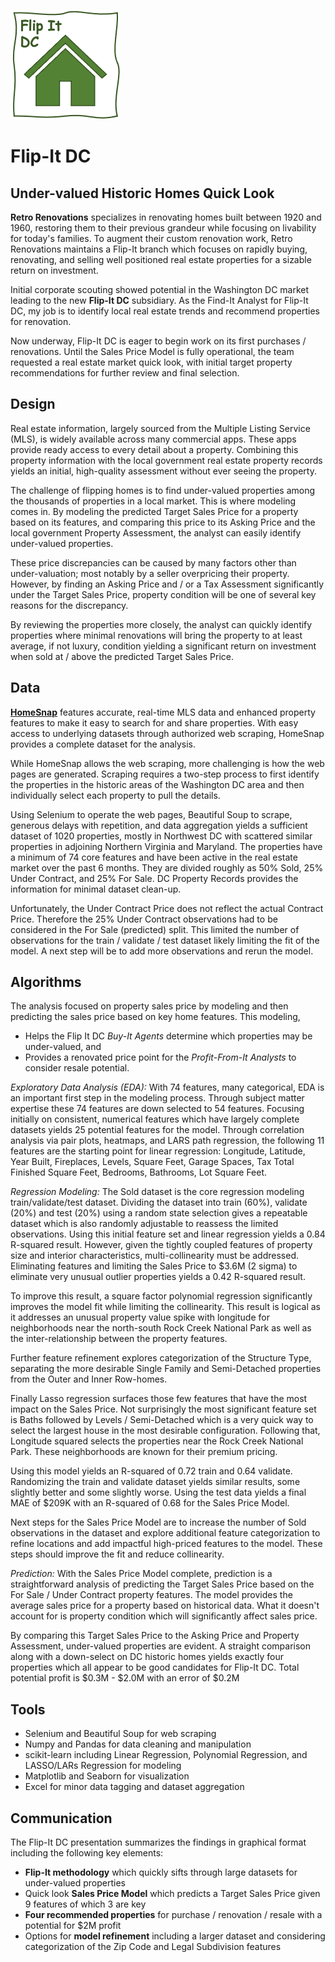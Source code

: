 ![](https://github.com/arbgar/metis/blob/main/Regression/Project/Final%20Deliverable/FID_Logo.png)

# Flip-It DC

## Under-valued Historic Homes Quick Look 

**Retro Renovations** specializes in renovating homes built between 1920 and 1960, restoring them to their previous grandeur while focusing on livability for today's families. To augment their custom renovation work, Retro Renovations maintains a Flip-It branch which focuses on rapidly buying, renovating, and selling well positioned real estate properties for a sizable return on investment. 

Initial corporate scouting showed potential in the Washington DC market leading to the new **Flip-It DC** subsidiary. As the Find-It Analyst for Flip-It DC, my job is to identify local real estate trends and recommend properties for renovation.

Now underway, Flip-It DC is eager to begin work on its first purchases / renovations.  Until the Sales Price Model is fully operational, the team requested a real estate market quick look, with initial target property recommendations for further review and final selection.

## Design

Real estate information, largely sourced from the Multiple Listing Service (MLS),  is widely available across many commercial apps.  These apps provide ready access to every detail about a property. Combining this property information  with the local government real estate property records yields an initial, high-quality assessment without ever seeing the property.

The challenge of flipping homes is to find under-valued properties among the thousands of properties in a local market.  This is where modeling comes in.  By modeling the predicted Target Sales Price for a property based on its features, and comparing this price to its Asking Price and the local government Property Assessment, the analyst can easily identify under-valued properties.

These price discrepancies can be caused by many factors other than under-valuation; most notably by a seller overpricing their property.  However, by finding an Asking Price and / or a Tax Assessment significantly under the Target Sales Price, property condition will be one of several key reasons for the discrepancy.  

By reviewing the properties more closely, the analyst can quickly identify properties where minimal renovations will bring the property to at least average, if not luxury, condition yielding a significant return on investment when sold at / above the predicted Target Sales Price.

## Data

**[HomeSnap](https://www.homesnap.com/)** features accurate, real-time MLS data and enhanced property features to make it easy to search for and share properties. With easy access to underlying datasets through authorized web scraping, HomeSnap provides a complete dataset for the analysis. 

While HomeSnap allows the web scraping, more challenging is how the web pages are generated. Scraping requires a two-step process to first identify the properties in the historic areas of the Washington DC area and then individually select each property to pull the details.  

Using Selenium to operate the web pages, Beautiful Soup to scrape, generous delays with repetition, and data aggregation yields a sufficient dataset  of 1020 properties, mostly in Northwest DC with scattered similar properties in adjoining Northern Virginia and Maryland.  The properties have a minimum of 74 core features and have been active in the real estate market over the past 6 months.  They are divided roughly as 50% Sold, 25% Under Contract, and 25% For Sale.  DC Property Records provides the information for minimal dataset clean-up. 

Unfortunately, the Under Contract Price does not reflect the actual Contract Price.  Therefore the 25% Under Contract observations had to be considered in the For Sale (predicted) split. This limited the number of observations for the train / validate / test dataset likely limiting the fit of the model.  A next step will be to add more observations and rerun the model.

## Algorithms

The analysis focused on property sales price by modeling and then predicting the sales price based on key home features. This modeling,

- Helps the Flip It DC *Buy-It Agents* determine which properties may be under-valued, and 
- Provides a renovated price point for the *Profit-From-It Analysts* to consider resale potential.  

*Exploratory Data Analysis (EDA):* With 74 features, many categorical, EDA is an important first step in the modeling process. Through subject matter expertise these 74 features are down selected to 54 features. Focusing initially on consistent, numerical features which have largely complete datasets yields 25 potential features for the model.  Through correlation analysis via pair plots, heatmaps, and LARS path regression, the following 11 features are the starting point for linear regression: Longitude, Latitude, Year Built, Fireplaces, Levels, Square Feet, Garage Spaces, Tax Total Finished Square Feet, Bedrooms, Bathrooms, Lot Square Feet.

*Regression Modeling:*  The Sold dataset is the core regression modeling train/validate/test dataset. Dividing the dataset into train (60%), validate (20%) and test (20%) using a random state selection gives a repeatable dataset which  is also randomly adjustable to reassess the limited observations. Using this initial feature set and linear regression yields a 0.84 R-squared result.  However, given the tightly coupled features of property size and interior characteristics, multi-collinearity must be addressed. Eliminating features and limiting the Sales Price to $3.6M (2 sigma) to eliminate very unusual outlier properties yields a 0.42 R-squared result. 

To improve this result, a square factor polynomial regression significantly improves the model fit while limiting the collinearity.  This result is logical as it addresses an unusual property value spike with longitude for neighborhoods near the north-south Rock Creek National Park as well as the inter-relationship between the property features.

Further feature refinement explores categorization of the Structure Type, separating the more desirable Single Family and Semi-Detached properties from the Outer and Inner Row-homes.  

Finally Lasso regression surfaces those few features that have the most impact on the Sales Price.  Not surprisingly the most significant feature set is Baths followed by Levels / Semi-Detached which is a very quick way to select the largest house in the most desirable configuration.  Following that, Longitude squared selects the properties near the Rock Creek National Park.  These neighborhoods are known for their premium pricing.

Using this model yields an R-squared of 0.72 train and 0.64 validate. Randomizing the train and validate dataset yields similar results, some slightly better and some slightly worse.  Using the test data yields a final MAE of $209K with an R-squared of 0.68 for the Sales Price Model.

Next steps for the Sales Price Model are to increase the number of Sold observations in the dataset and explore additional feature categorization to refine locations and add impactful high-priced features to the model. These steps should improve the fit and reduce collinearity.

*Prediction:* With the Sales Price Model complete, prediction is a straightforward analysis of predicting the Target Sales Price based on the For Sale / Under Contract property features.  The model provides the average sales price for a property based on historical data.  What it doesn't account for is property condition which will significantly affect sales price.  

By comparing this Target Sales Price to the Asking Price and Property Assessment, under-valued  properties are evident. A straight comparison along with a down-select on DC historic homes yields exactly four properties which all appear to be good candidates for Flip-It DC.  Total potential profit is $0.3M - $2.0M with an error of $0.2M

## Tools

- Selenium and Beautiful Soup for web scraping
- Numpy and Pandas for data cleaning and manipulation 
- scikit-learn including Linear Regression, Polynomial Regression, and LASSO/LARs Regression for modeling
- Matplotlib and Seaborn for visualization
- Excel for minor data tagging and dataset aggregation

## Communication

The Flip-It DC presentation summarizes the findings in graphical format including the following key elements:

- **Flip-It methodology** which quickly sifts through large datasets for under-valued properties
- Quick look **Sales Price Model** which predicts a Target Sales Price given 9 features of which 3 are key
- **Four recommended properties** for purchase / renovation / resale with a potential for $2M profit
- Options for **model refinement** including a larger dataset and considering categorization of the Zip Code and Legal Subdivision features
